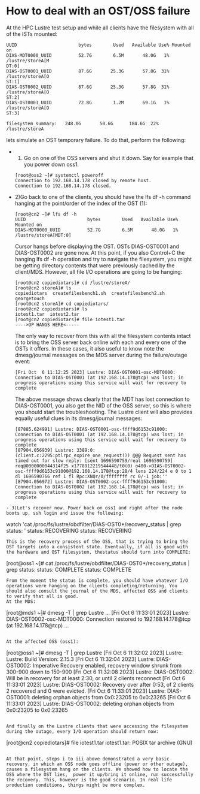 # How to deal with an OST/OSS failure

At the HPC Lustre test setup and while all clients have the filesystem with all of the ISTs mounted:
```
UUID                       bytes        Used   Available Use% Mounted on
DIAS-MDT0000_UUID          52.7G        6.5M	   48.0G   1% /lustre/storeA[M
DT:0]
DIAS-OST0001_UUID          87.6G       25.3G	   57.8G  31% /lustre/storeA[O
ST:1]
DIAS-OST0002_UUID          87.6G       25.3G	   57.8G  31% /lustre/storeA[O
ST:2]
DIAS-OST0003_UUID          72.8G        1.2M	   69.1G   1% /lustre/storeA[O
ST:3]

filesystem_summary:	  248.0G       50.6G	  184.6G  22% /lustre/storeA
```


 lets simulate an OST temporary failure. To do that, perform the following:

- 1) Go on one of the OSS servers and shut it down. Say for example that you power down oss1.
  ```
  [root@oss2 ~]# systemctl poweroff
  Connection to 192.168.14.178 closed by remote host.
  Connection to 192.168.14.178 closed.
  ```
- 2)Go back to one of the clients, you should have the lfs df -h command hanging at the point/order of the index of the OST (1):
  ```
  [root@cn2 ~]# lfs df -h
  UUID                       bytes        Used   Available Use% Mounted on
  DIAS-MDT0000_UUID          52.7G        6.5M       48.0G   1% /lustre/storeA[MDT:0]
  ```
  Cursor hangs before displaying the OST. OSTs DIAS-OST0001 and DIAS-OST0002 are gone now.
  At this point, if you also Control+C the hanging lfs df -h operation and try to navigate the filesystem, you might be getting directory contents that were previously cached by the client/MDS. However, all file I/O operations are going to be hanging:
  ```
  [root@cn2 copiediotars]# cd /lustre/storeA/
  [root@cn2 storeA]# ls
  copiediotars  createfilesbench1.sh  createfilesbench2.sh  georgetouch
  [root@cn2 storeA]# cd copiediotars/
  [root@cn2 copiediotars]# ls
  iotest1.tar  iotest2.tar
  [root@cn2 copiediotars]# file iotest1.tar 
  ---->OP HANGS HERE<-----
  ```
  The only way to recover from this with all the filesystem contents intact is to bring the OSS server back online with each and every one of the OSTs it offers.
  In these cases, it also useful to know note the dmesg/journal messages on the MDS server during the failure/outage event:
  ```
  [Fri Oct  6 11:12:25 2023] Lustre: DIAS-OST0001-osc-MDT0000: Connection to DIAS-OST0001 (at 192.168.14.178@tcp) was lost; in progress operations using this service will wait for recovery to complete
  ```
  The above message shows clearly that the MDT has lost connection to DIAS-OST0001, you also get the NID of the OSS server, so this is where you should start the troubleshooting. The Lustre client will also provides equally useful clues in its dmesg/journal messages:
  ```
  [87885.624991] Lustre: DIAS-OST0001-osc-ffff9d6153c91000: Connection to DIAS-OST0001 (at 192.168.14.178@tcp) was lost; in progress operations using this service will wait for recovery to complete
  [87904.056939] Lustre: 3389:0:(client.c:2295:ptlrpc_expire_one_request()) @@@ Request sent has timed out for slow reply: [sent 1696590759/real 1696590759]  req@0000000044314f25 x1778912219544448/t0(0) o400->DIAS-OST0002-osc-ffff9d6153c91000@192.168.14.178@tcp:28/4 lens 224/224 e 0 to 1 dl 1696590766 ref 1 fl Rpc:XNQr/0/ffffffff rc 0/-1 job:''
  [87904.056972] Lustre: DIAS-OST0002-osc-ffff9d6153c91000: Connection to DIAS-OST0002 (at 192.168.14.178@tcp) was lost; in progress operations using this service will wait for recovery to complete
 ```
- 3)Let's recover now. Power back on oss1 and right after the node boots up, ssh login and issue the following:
  ```
  watch 'cat /proc/fs/lustre/obdfilter/DIAS-OST0*/recovery_status  | grep status: '
  status: RECOVERING
  status: RECOVERING
  ```
  This is the recovery process of the OSS, that is trying to bring the OST targets into a consistent state. Eventually, if all is good with the hardware and OST filesystem, thestatus should turn into COMPLETE:
  ```
  [root@oss1 ~]# cat /proc/fs/lustre/obdfilter/DIAS-OST0*/recovery_status  | grep status: 
  status: COMPLETE
  status: COMPLETE
  ```
  From the moment the status is complete, you should have whatever I/O operations were hanging on the clients completing/returning. You should also consult the journal of the MDS, affected OSS and clients to verify that all is good. 
  At the MDS:
  ```
  [root@mds1 ~]# dmesg -T | grep Lustre
  ...
  [Fri Oct  6 11:33:01 2023] Lustre: DIAS-OST0002-osc-MDT0000: Connection restored to 192.168.14.178@tcp (at 192.168.14.178@tcp)
   ...
  ```

  At the affected OSS (oss1):

  ```
  [root@oss1 ~]# dmesg -T | grep Lustre
  [Fri Oct  6 11:32:02 2023] Lustre: Lustre: Build Version: 2.15.3
  [Fri Oct  6 11:32:04 2023] Lustre: DIAS-OST0002: Imperative Recovery enabled, recovery window shrunk from 300-900 down to 150-900
  [Fri Oct  6 11:32:08 2023] Lustre: DIAS-OST0002: Will be in recovery for at least 2:30, or until 2 clients reconnect
  [Fri Oct  6 11:33:01 2023] Lustre: DIAS-OST0002: Recovery over after 0:53, of 2 clients 2 recovered and 0 were evicted.
  [Fri Oct  6 11:33:01 2023] Lustre: DIAS-OST0001: deleting orphan objects from 0x0:23205 to 0x0:23265
  [Fri Oct  6 11:33:01 2023] Lustre: DIAS-OST0002: deleting orphan objects from 0x0:23205 to 0x0:23265
  ```
 
  And finally on the Lustre clients that were accessing the filesystem during the outage, every I/O operation should return now: 
  ```
  [root@cn2 copiediotars]# file iotest1.tar 
  iotest1.tar: POSIX tar archive (GNU)
  ```
 
At that point, steps i to iii above demonstrated a very basic recovery, in which an OSS node goes offline (power or other outage), causes a filesystem hang on the clients. We showed how to locate the OSS where the OST lies,  power it up/bring it online, run successfully the recovery. This, however is the good scenario. In real life production conditions, things might be more complex.



 



 


